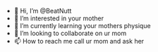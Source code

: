 - 👋 Hi, I’m @BeatNutt
- 👀 I’m interested in your mother
- 🌱 I’m currently learning your mothers physique
- 💞️ I’m looking to collaborate on ur mom
- 📫 How to reach me call ur mom and ask her

<!---
BeatNutt/BeatNutt is a ✨ special ✨ repository because its `README.md` (this file) appears on your GitHub profile.
You can click the Preview link to take a look at your changes.
--->
